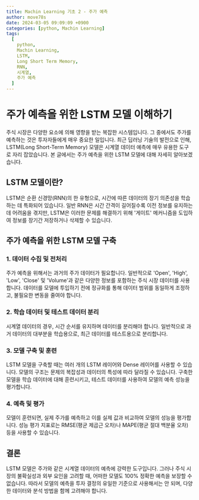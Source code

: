 ```yaml
---
title: Machin Learning 기초 2 - 주가 예측
author: move78s
date: 2024-03-05 09:09:09 +0900
categories: [python, Machin Learning]
tags:
  [
    python,
    Machin Learning,
    LSTM,
    Long Short Term Memory,
    RNN,
    시계열,
    주가 예측
  ]
---
```


# 주가 예측을 위한 LSTM 모델 이해하기

주식 시장은 다양한 요소에 의해 영향을 받는 복잡한 시스템입니다. 그 중에서도 주가를 예측하는 것은 투자자들에게 매우 중요한 일입니다. 최근 딥러닝 기술의 발전으로 인해, LSTM(Long Short-Term Memory) 모델은 시계열 데이터 예측에 매우 유용한 도구로 자리 잡았습니다. 본 글에서는 주가 예측을 위한 LSTM 모델에 대해 자세히 알아보겠습니다.

## LSTM 모델이란?

LSTM은 순환 신경망(RNN)의 한 유형으로, 시간에 따른 데이터의 장기 의존성을 학습하는 데 특화되어 있습니다. 일반 RNN은 시간 간격이 길어질수록 이전 정보를 유지하는 데 어려움을 겪지만, LSTM은 이러한 문제를 해결하기 위해 '게이트' 메커니즘을 도입하여 정보를 장기간 저장하거나 삭제할 수 있습니다.

## 주가 예측을 위한 LSTM 모델 구축

### 1. 데이터 수집 및 전처리

주가 예측을 위해서는 과거의 주가 데이터가 필요합니다. 일반적으로 'Open', 'High', 'Low', 'Close' 및 'Volume'과 같은 다양한 정보를 포함하는 주식 시장 데이터를 사용합니다. 데이터를 모델에 투입하기 전에 정규화를 통해 데이터 범위를 동일하게 조정하고, 불필요한 변동을 줄여야 합니다.

### 2. 학습 데이터 및 테스트 데이터 분리

시계열 데이터의 경우, 시간 순서를 유지하며 데이터를 분리해야 합니다. 일반적으로 과거 데이터의 대부분을 학습용으로, 최근 데이터를 테스트용으로 분리합니다.

### 3. 모델 구축 및 훈련

LSTM 모델을 구축할 때는 여러 개의 LSTM 레이어와 Dense 레이어를 사용할 수 있습니다. 모델의 구조는 문제의 복잡성과 데이터의 특성에 따라 달라질 수 있습니다. 구축한 모델을 학습 데이터에 대해 훈련시키고, 테스트 데이터를 사용하여 모델의 예측 성능을 평가합니다.

### 4. 예측 및 평가

모델이 훈련되면, 실제 주가를 예측하고 이를 실제 값과 비교하여 모델의 성능을 평가합니다. 성능 평가 지표로는 RMSE(평균 제곱근 오차)나 MAPE(평균 절대 백분율 오차) 등을 사용할 수 있습니다.

## 결론

LSTM 모델은 주가와 같은 시계열 데이터의 예측에 강력한 도구입니다. 그러나 주식 시장의 불확실성과 외부 요인을 고려할 때, 어떠한 모델도 100% 정확한 예측을 보장할 수 없습니다. 따라서 모델의 예측을 투자 결정의 유일한 기준으로 사용해서는 안 되며, 다양한 데이터와 분석 방법을 함께 고려해야 합니다.
